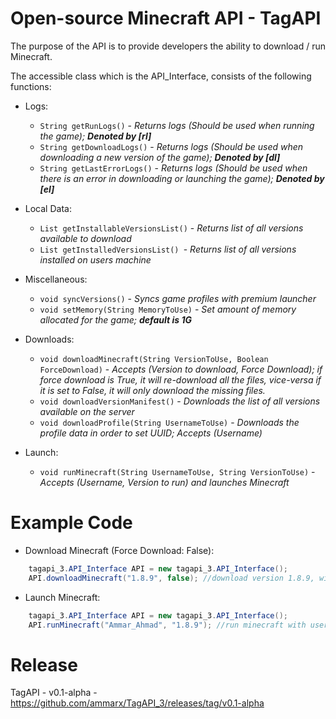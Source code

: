 # Open-source Minecraft API - TagAPI
The purpose of the API is to provide developers the ability to download / run Minecraft.

The accessible class which is the API_Interface, consists of the following functions:

- Logs:
  - ```String getRunLogs()``` - *Returns logs (Should be used when running the game);* _**Denoted by [rl]**_
  - ```String getDownloadLogs()``` - *Returns logs (Should be used when downloading a new version of the game);* _**Denoted by [dl]**_
  - ```String getLastErrorLogs()``` - *Returns logs (Should be used when there is an error in downloading or launching the game);* _**Denoted by [el]**_

- Local Data:
  - ```List getInstallableVersionsList()``` - *Returns list of all versions available to download*
  - ```List getInstalledVersionsList() ```- *Returns list of all versions installed on users machine*

- Miscellaneous:
  - ```void syncVersions()``` - *Syncs game profiles with premium launcher*
  - ```void setMemory(String MemoryToUse)``` - *Set amount of memory allocated for the game;* _**default is 1G**_

- Downloads:
  - ```void downloadMinecraft(String VersionToUse, Boolean ForceDownload)``` - *Accepts (Version to download, Force Download); if force download is True, it will re-download all the files, vice-versa if it is set to False, it will only download the missing files.*
  - ```void downloadVersionManifest()``` - *Downloads the list of all versions available on the server*
  - ```void downloadProfile(String UsernameToUse)``` - *Downloads the profile data in order to set UUID; Accepts (Username)*

- Launch:
  - ```void runMinecraft(String UsernameToUse, String VersionToUse)``` - *Accepts (Username, Version to run) and launches Minecraft*

# Example Code
- Download Minecraft (Force Download: False):
```java
    tagapi_3.API_Interface API = new tagapi_3.API_Interface();
    API.downloadMinecraft("1.8.9", false); //download version 1.8.9, without replacing the files
```

- Launch Minecraft:
```java
    tagapi_3.API_Interface API = new tagapi_3.API_Interface();
    API.runMinecraft("Ammar_Ahmad", "1.8.9"); //run minecraft with username: Ammar_Ahmad, and version: 1.8.9
```

# Release
TagAPI - v0.1-alpha - https://github.com/ammarx/TagAPI_3/releases/tag/v0.1-alpha
